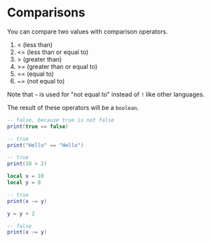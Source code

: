 # Comparisons

You can compare two values with comparison operators.

1. <    (less than)
2. <=   (less than or equal to)
3. \>    (greater than)
4. \>=   (greater than or equal to)
5. ==   (equal to)
6. ~=   (not equal to)

Note that `~` is used for "not equal to" instead of `!` like other languages.

The result of these operators will be a `boolean`.

```lua
-- false, because true is not false
print(true == false)

-- true
print("Hello" == "Hello")

-- true
print(10 > 2)

local x = 10
local y = 8

-- true
print(x ~= y)

y = y + 2

-- false
print(x ~= y)
```